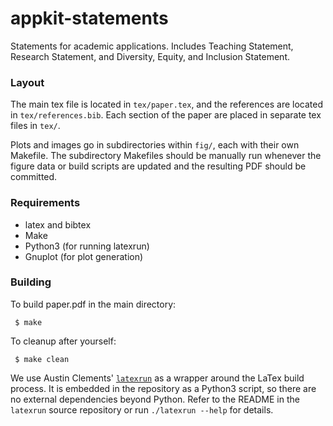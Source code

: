 # appkit-statements
Statements for academic applications. Includes Teaching Statement, Research
Statement, and Diversity, Equity, and Inclusion Statement.

### Layout

The main tex file is located in `tex/paper.tex`, and the references are located
in `tex/references.bib`. Each section of the paper are placed in separate tex
files in `tex/`.

Plots and images go in subdirectories within `fig/`, each with their own
Makefile. The subdirectory Makefiles should be manually run whenever the figure
data or build scripts are updated and the resulting PDF should be committed.

### Requirements

 * latex and bibtex
 * Make
 * Python3 (for running latexrun)
 * Gnuplot (for plot generation)

### Building

To build paper.pdf in the main directory:

```
 $ make
```

To cleanup after yourself:

```
 $ make clean
```

We use Austin Clements' [`latexrun`](https://github.com/aclements/latexrun) as a
wrapper around the LaTex build process. It is embedded in the repository as a
Python3 script, so there are no external dependencies beyond Python. Refer to
the README in the `latexrun` source repository or run `./latexrun --help` for
details.

